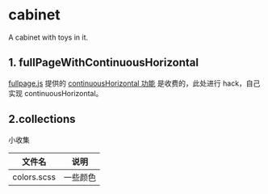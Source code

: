 # cabinet
A cabinet with toys in it.

## 1. fullPageWithContinuousHorizontal

[fullpage.js](https://github.com/alvarotrigo/fullPage.js/) 提供的 [continuousHorizontal 功能](https://alvarotrigo.com/fullPage/extensions/continuous-horizontal.html) 是收费的，此处进行 hack，自己实现 continuousHorizontal。

## 2.collections

小收集

| 文件名         | 说明   |
| ----------- | ---- |
| colors.scss | 一些颜色 |
